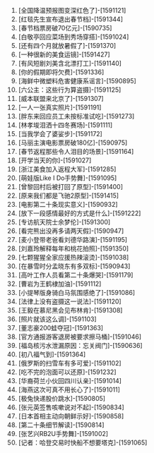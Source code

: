 
1. [全国降温预报图变深红色了]-[1591121]
1. [红毯先生宣布退出春节档]-[1591344]
1. [春节档票房破70亿元]-[1590735]
1. [白敬亭回应菜场到秀场穿搭]-[1591024]
1. [还有四个月就放暑假了]-[1591370]
1. [一种很新的美食运镜]-[1591427]
1. [有风短剧刘美含北漂打工]-[1591140]
1. [你的假期即将欠费]-[1591336]
1. [海鲜中微塑料危害健康系谣言]-[1590895]
1. [六公主：这些行为算盗摄]-[1591125]
1. [威本联盟来北京了]-[1591307]
1. [一人一张真实照片]-[1591191]
1. [胖东来回应员工未按标准试吃]-[1591273]
1. [林孝埈泪洒十四冬赛场]-[1591111]
1. [当我学会了婆娑步]-[1591172]
1. [马丽主演电影票房破180亿]-[1590975]
1. [春节返程那些令人泪目的场景]-[1591164]
1. [开学当天的你]-[1591027]
1. [浙江美食加入返程大军]-[1591285]
1. [萌娃版Like I Do手势舞]-[1591095]
1. [曾黎回村后被打回了原型]-[1591400]
1. [原来我们都是飞驰2原型]-[1591415]
1. [电影第二十条现实意义]-[1590932]
1. [放下一段感情最好的方式是什么]-[1591222]
1. [专访航天院士余梦伦]-[1591300]
1. [看完熊出没再多请两天假]-[1590947]
1. [麦小登带老爸看刘德华路演]-[1591195]
1. [刘嘉玲解释每年和桃花拍照]-[1591350]
1. [七颗猩猩全家应援热辣滚烫]-[1591038]
1. [在暴雪时分孟晓东有多双标]-[1590943]
1. [高叶工作人员看第二十条爆哭]-[1591179]
1. [曹岩为王鹤棣加油]-[1591112]
1. [小提琴版身骑白马氛围感绝了]-[1591086]
1. [法律上没有盗摄这一说法]-[1591120]
1. [王毅在慕尼黑会见布林肯]-[1591308]
1. [照片就该这么调]-[1591103]
1. [董志豪200蛙夺冠]-[1591363]
1. [官方通报游客退房被要求擦马桶]-[1591046]
1. [福岛核污水泄漏原因：忘关阀门]-[1590636]
1. [初八福气到]-[1591364]
1. [俄罗斯的扫雪车有多可爱]-[1591102]
1. [吃不完的泡面可以还原]-[1591232]
1. [华裔荷兰小伙回四川认亲]-[1591014]
1. [海燕这次可真不用长心了]-[1591011]
1. [极兔快递股价跳水]-[1590805]
1. [张元英签售咳嗽说对不起]-[1590834]
1. [日本首相主动向朝鲜示好]-[1590858]
1. [第二十条细节解读]-[1590814]
1. [张艺兴RB2U手势舞]-[1591002]
1. [记者：哈登交易时快船不想要塔克]-[1591065]